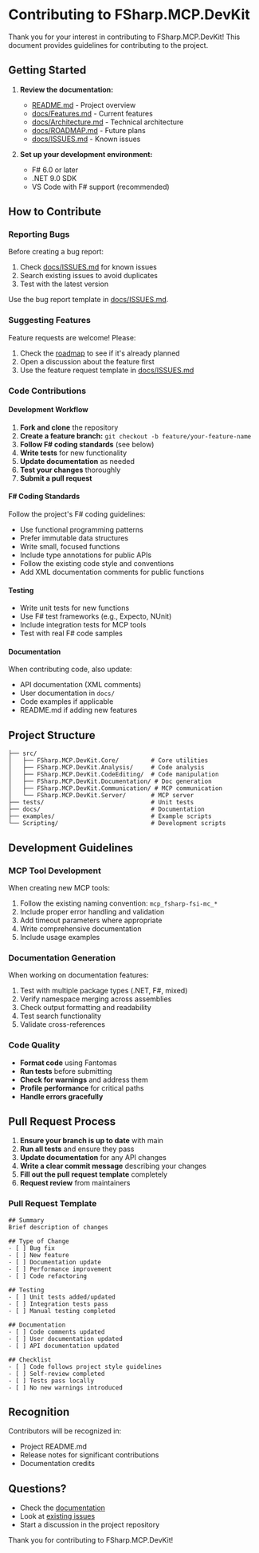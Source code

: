 # Contributing to FSharp.MCP.DevKit

Thank you for your interest in contributing to FSharp.MCP.DevKit! This document provides guidelines for contributing to the project.

## Getting Started

1. **Review the documentation:**
   - [README.md](README.md) - Project overview
   - [docs/Features.md](docs/Features.md) - Current features
   - [docs/Architecture.md](docs/Architecture.md) - Technical architecture
   - [docs/ROADMAP.md](docs/ROADMAP.md) - Future plans
   - [docs/ISSUES.md](docs/ISSUES.md) - Known issues

2. **Set up your development environment:**
   - F# 6.0 or later
   - .NET 9.0 SDK
   - VS Code with F# support (recommended)

## How to Contribute

### Reporting Bugs

Before creating a bug report:
1. Check [docs/ISSUES.md](docs/ISSUES.md) for known issues
2. Search existing issues to avoid duplicates
3. Test with the latest version

Use the bug report template in [docs/ISSUES.md](docs/ISSUES.md#bug-report-template).

### Suggesting Features

Feature requests are welcome! Please:
1. Check the [roadmap](docs/ROADMAP.md) to see if it's already planned
2. Open a discussion about the feature first
3. Use the feature request template in [docs/ISSUES.md](docs/ISSUES.md#feature-request-template)

### Code Contributions

#### Development Workflow

1. **Fork and clone** the repository
2. **Create a feature branch:** `git checkout -b feature/your-feature-name`
3. **Follow F# coding standards** (see below)
4. **Write tests** for new functionality
5. **Update documentation** as needed
6. **Test your changes** thoroughly
7. **Submit a pull request**

#### F# Coding Standards

Follow the project's F# coding guidelines:
- Use functional programming patterns
- Prefer immutable data structures
- Write small, focused functions
- Include type annotations for public APIs
- Follow the existing code style and conventions
- Add XML documentation comments for public functions

#### Testing

- Write unit tests for new functions
- Use F# test frameworks (e.g., Expecto, NUnit)
- Include integration tests for MCP tools
- Test with real F# code samples

#### Documentation

When contributing code, also update:
- API documentation (XML comments)
- User documentation in `docs/`
- Code examples if applicable
- README.md if adding new features

## Project Structure

```
├── src/
│   ├── FSharp.MCP.DevKit.Core/         # Core utilities
│   ├── FSharp.MCP.DevKit.Analysis/     # Code analysis
│   ├── FSharp.MCP.DevKit.CodeEditing/  # Code manipulation
│   ├── FSharp.MCP.DevKit.Documentation/ # Doc generation
│   ├── FSharp.MCP.DevKit.Communication/ # MCP communication
│   └── FSharp.MCP.DevKit.Server/       # MCP server
├── tests/                              # Unit tests
├── docs/                               # Documentation
├── examples/                           # Example scripts
└── Scripting/                          # Development scripts
```

## Development Guidelines

### MCP Tool Development

When creating new MCP tools:
1. Follow the existing naming convention: `mcp_fsharp-fsi-mc_*`
2. Include proper error handling and validation
3. Add timeout parameters where appropriate
4. Write comprehensive documentation
5. Include usage examples

### Documentation Generation

When working on documentation features:
1. Test with multiple package types (.NET, F#, mixed)
2. Verify namespace merging across assemblies
3. Check output formatting and readability
4. Test search functionality
5. Validate cross-references

### Code Quality

- **Format code** using Fantomas
- **Run tests** before submitting
- **Check for warnings** and address them
- **Profile performance** for critical paths
- **Handle errors gracefully**

## Pull Request Process

1. **Ensure your branch is up to date** with main
2. **Run all tests** and ensure they pass
3. **Update documentation** for any API changes
4. **Write a clear commit message** describing your changes
5. **Fill out the pull request template** completely
6. **Request review** from maintainers

### Pull Request Template

```
## Summary
Brief description of changes

## Type of Change
- [ ] Bug fix
- [ ] New feature
- [ ] Documentation update
- [ ] Performance improvement
- [ ] Code refactoring

## Testing
- [ ] Unit tests added/updated
- [ ] Integration tests pass
- [ ] Manual testing completed

## Documentation
- [ ] Code comments updated
- [ ] User documentation updated
- [ ] API documentation updated

## Checklist
- [ ] Code follows project style guidelines
- [ ] Self-review completed
- [ ] Tests pass locally
- [ ] No new warnings introduced
```

## Recognition

Contributors will be recognized in:
- Project README.md
- Release notes for significant contributions
- Documentation credits

## Questions?

- Check the [documentation](docs/)
- Look at [existing issues](docs/ISSUES.md)
- Start a discussion in the project repository

Thank you for contributing to FSharp.MCP.DevKit!
